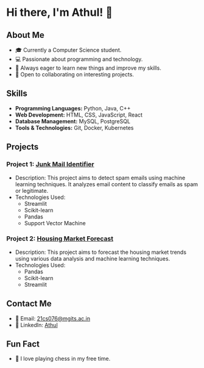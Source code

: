 # Hi there, I'm Athul! 👋

## About Me
- 🎓 Currently a Computer Science student.
- 💻 Passionate about programming and technology.
- 🌱 Always eager to learn new things and improve my skills.
- 🤝 Open to collaborating on interesting projects.

## Skills
- **Programming Languages:** Python, Java, C++
- **Web Development:** HTML, CSS, JavaScript, React
- **Database Management:** MySQL, PostgreSQL
- **Tools & Technologies:** Git, Docker, Kubernetes

## Projects
### Project 1: [Junk Mail Identifier](https://github.com/21cs076/Junk-Mail-Identifier)
- Description: This project aims to detect spam emails using machine learning techniques. It analyzes email content to classify emails as spam or legitimate.
- Technologies Used: 
  - Streamlit
  - Scikit-learn
  - Pandas
  - Support Vector Machine

### Project 2: [Housing Market Forecast](https://github.com/21cs076/Housing-Market-Forecast)
- Description: This project aims to forecast the housing market trends using various data analysis and machine learning techniques.
- Technologies Used:
  - Pandas
  - Scikit-learn
  - Streamlit

## Contact Me
- 📧 Email: [21cs076@mgits.ac.in](mailto:21cs076@mgits.ac.in)
- 💼 LinkedIn: [Athul](https://www.linkedin.com/in/athul-p-benny-43935b250/)

## Fun Fact
- 🎸 I love playing chess in my free time.

